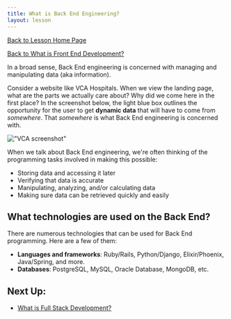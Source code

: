 ```yaml
---
title: What is Back End Engineering? 
layout: lesson
---
```


<a href="../">Back to Lesson Home Page</a>

[Back to What is Front End Development?](./what-is-fe)

In a broad sense, Back End engineering is concerned with managing and manipulating ​data​ (aka information).

Consider a website like VCA Hospitals. When we view the landing page, what are the parts we actually care about? Why did we come here in the first place? In the screenshot below, the light blue box outlines the opportunity for the user to get **dynamic data** that will have to come from _somewhere_. That _somewhere_ is what Back End engineering is concerned with.

!["VCA screenshot"](../assets/vca.png)

When we talk about Back End engineering, we're often thinking of the programming tasks involved in making this possible:

- Storing data and accessing it later
- Verifying that data is accurate
- Manipulating, analyzing, and/or calculating data
- Making sure data can be retrieved quickly and easily


## What technologies are used on the Back End?

There are numerous technologies that can be used for Back End programming. Here are a few of them:

- **Languages and frameworks**: Ruby/Rails, Python/Django, Elixir/Phoenix, Java/Spring, and more.
- **Databases**: PostgreSQL, MySQL, Oracle Database, MongoDB, etc.

## Next Up:
- [What is Full Stack Development?](./what-is-fs)